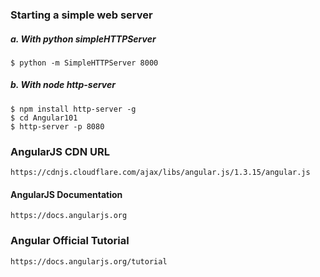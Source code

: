 ### Starting a simple web server
##### a. With python simpleHTTPServer
    $ python -m SimpleHTTPServer 8000

##### b. With node http-server
    $ npm install http-server -g
    $ cd Angular101
    $ http-server -p 8080

### AngularJS CDN URL
    https://cdnjs.cloudflare.com/ajax/libs/angular.js/1.3.15/angular.js

#### AngularJS Documentation
    https://docs.angularjs.org

### Angular Official Tutorial
    https://docs.angularjs.org/tutorial
